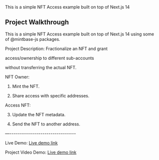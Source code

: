 This is a simple NFT Access example built on top of Next.js 14
## Project Walkthrough
This is a simple NFT Access example built on top of Next.js 14 using some of @mintbase-js packages.

Project Description: Fractionalize an NFT and grant

access/ownership to different sub-accounts

without transferring the actual NFT.

NFT Owner:

1. Mint the NFT.

2. Share access with specific addresses.

Access NFT:

3. Update the NFT metadata.

4. Send the NFT to another address.

—----------------------------------


Live Demo: [Live demo link](https://nft-mintbase.vercel.app/)

Project Video Demo: [Live demo link](https://youtu.be/LIyTwqqpw3E?si=eIZvfPIP6xD7AzjR )
